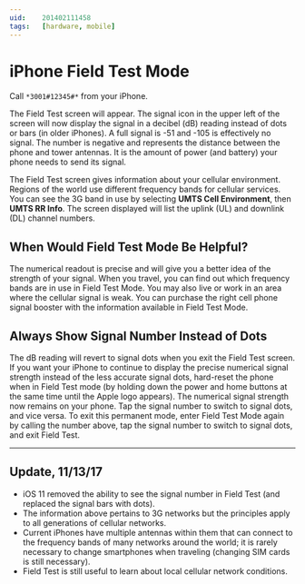 ```yaml
---
uid:	201402111458
tags:	[hardware, mobile]
---
```


# iPhone Field Test Mode

Call `*3001#12345#*` from your iPhone.

The Field Test screen will appear. The signal icon in the upper left of the screen will now display the signal in a decibel (dB) reading instead of dots or bars (in older iPhones). A full signal is -51 and -105 is effectively no signal. The number is negative and represents the distance between the phone and tower antennas. It is the amount of power (and battery) your phone needs to send its signal.

The Field Test screen gives information about your cellular environment. Regions of the world use different frequency bands for cellular services. You can see the 3G band in use by selecting **UMTS Cell Environment**, then **UMTS RR Info**. The screen displayed will list the uplink (UL) and downlink  (DL) channel numbers.

## When Would Field Test Mode Be Helpful?

The numerical readout is precise and will give you a better idea of the strength of your signal. When you travel, you can find out which frequency bands are in use in Field Test Mode. You may also live or work in an area where the cellular signal is weak. You can purchase the right cell phone signal booster with the information available in Field Test Mode.

## Always Show Signal Number Instead of Dots

The dB reading will revert to signal dots when you exit the Field Test screen. If you want your iPhone to continue to display the precise numerical signal strength instead of the less accurate signal dots, hard-reset the phone when in Field Test mode (by holding down the power and home buttons at the same time until the Apple logo appears). The numerical signal strength now remains on your phone. Tap the signal number to switch to signal dots, and vice versa. To exit this permanent mode, enter Field Test Mode again by calling the number above, tap the signal number to switch to signal dots, and exit Field Test.

---- 

## Update, 11/13/17

- iOS 11 removed the ability to see the signal number in Field Test (and replaced the signal bars with dots).
- The information above pertains to 3G networks but the principles apply to all generations of cellular networks.
- Current iPhones have multiple antennas within them that can connect to the frequency bands of many networks around the world; it is rarely necessary to change smartphones when traveling (changing SIM cards is still necessary).
- Field Test is still useful to learn about local cellular network conditions.
